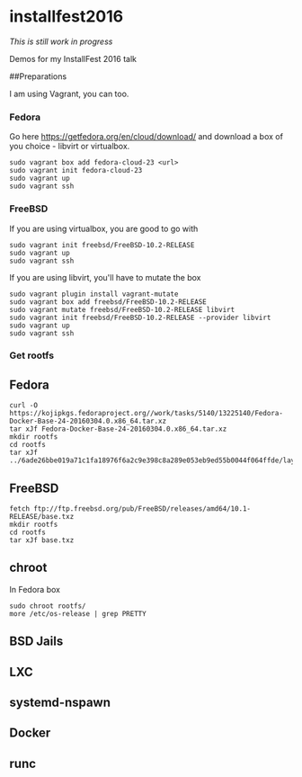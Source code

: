 # installfest2016

*This is still work in progress*

Demos for my InstallFest 2016 talk

##Preparations

I am using Vagrant, you can too.

### Fedora

Go here https://getfedora.org/en/cloud/download/ and download a box of you choice - libvirt or virtualbox.

```
sudo vagrant box add fedora-cloud-23 <url>
sudo vagrant init fedora-cloud-23
sudo vagrant up
sudo vagrant ssh
```

### FreeBSD

If you are using virtualbox, you are good to go with 

```
sudo vagrant init freebsd/FreeBSD-10.2-RELEASE
sudo vagrant up
sudo vagrant ssh
```

If you are using libvirt, you'll have to mutate the box

```
sudo vagrant plugin install vagrant-mutate
sudo vagrant box add freebsd/FreeBSD-10.2-RELEASE
sudo vagrant mutate freebsd/FreeBSD-10.2-RELEASE libvirt
sudo vagrant init freebsd/FreeBSD-10.2-RELEASE --provider libvirt
sudo vagrant up
sudo vagrant ssh
```

### Get rootfs

## Fedora

```
curl -O https://kojipkgs.fedoraproject.org//work/tasks/5140/13225140/Fedora-Docker-Base-24-20160304.0.x86_64.tar.xz
tar xJf Fedora-Docker-Base-24-20160304.0.x86_64.tar.xz
mkdir rootfs
cd rootfs
tar xJf ../6ade26bbe019a71c1fa18976f6a2c9e398c8a289e053eb9ed55b0044f064ffde/layer.tar.xz
```

## FreeBSD

```
fetch ftp://ftp.freebsd.org/pub/FreeBSD/releases/amd64/10.1-RELEASE/base.txz
mkdir rootfs
cd rootfs
tar xJf base.txz
```

## chroot

In Fedora box

```
sudo chroot rootfs/
more /etc/os-release | grep PRETTY
```

## BSD Jails

## LXC

## systemd-nspawn

## Docker

## runc
